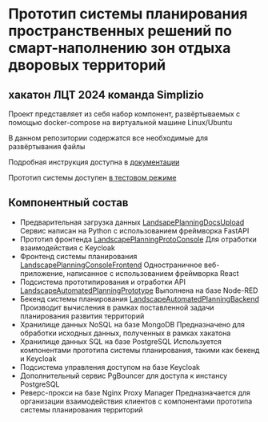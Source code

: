 # Прототип системы планирования пространственных решений по смарт-наполнению зон отдыха дворовых территорий
## хакатон ЛЦТ 2024 команда Simplizio

Проект представляет из себя набор компонент, развёртываемых с помощью docker-compose на виртуальной машине Linux/Ubuntu

В данном репозитории содержатся все необходимые для развёртывания файлы

Подробная инструкция доступна в [документации](https://docs.simplizio.com)

Прототип системы доступен [в тестовом режиме](https://app.simplizio.com)

## Компонентный состав
- Предварительная загрузка данных [LandsapePlanningDocsUpload](https://github.com/spacesoldier/LandsapePlanningDocsUpload)
  Cервис написан на Python с использованием фреймворка FastAPI
- Прототип фронтенда [LandscapePlanningProtoConsole](https://github.com/spacesoldier/LandscapePlanningProtoConsole)
  Для отработки взаимодействия с Keycloak
- Фронтенд системы планирования [LandscapePlanningConsoleFrontend](https://github.com/spacesoldier/LandscapePlanningConsoleFrontend)
  Одностраничное веб-приложение, написанное с использованием фреймворка React
- Подсистема прототипирования и отработки API [LandscapeAutomatedPlanningPrototype](https://github.com/spacesoldier/LandscapeAutomatedPlanningPrototype)
  Выполнена на базе Node-RED
- Бекенд системы планирования [LandscapeAutomatedPlanningBackend](https://github.com/spacesoldier/LandscapeAutomatedPlanningBackend)
  Производит вычисления в рамках поставленной задачи планирования развития территорий
- Хранилище данных NoSQL на базе MongoDB
  Предназначено для обработки исходных данных, полученных в рамках хакатона
- Хранилище данных SQL на базе PostgreSQL
  Используется компонентами прототипа системы планирования, такими как бекенд и Keycloak
- Подсистема управления доступом на базе Keycloak
- Дополнительный сервис PgBouncer для доступа к инстансу PostgreSQL
- Реверс-прокси на базе Nginx Proxy Manager
  Предназначается для организации взаимодействия клиентов с компонентами прототипа системы планирования территорий
